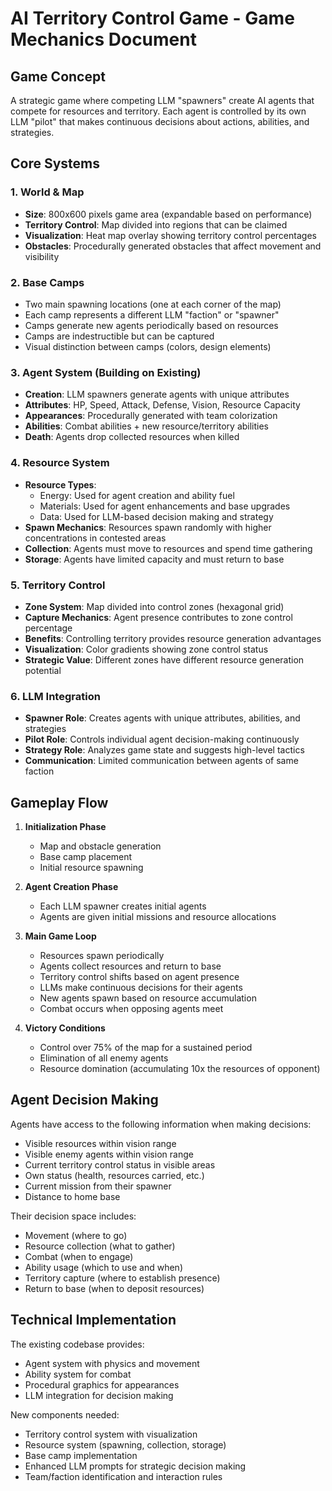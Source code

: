 # AI Territory Control Game - Game Mechanics Document

## Game Concept
A strategic game where competing LLM "spawners" create AI agents that compete for resources and territory. Each agent is controlled by its own LLM "pilot" that makes continuous decisions about actions, abilities, and strategies.

## Core Systems

### 1. World & Map
- **Size**: 800x600 pixels game area (expandable based on performance)
- **Territory Control**: Map divided into regions that can be claimed
- **Visualization**: Heat map overlay showing territory control percentages
- **Obstacles**: Procedurally generated obstacles that affect movement and visibility

### 2. Base Camps
- Two main spawning locations (one at each corner of the map)
- Each camp represents a different LLM "faction" or "spawner"
- Camps generate new agents periodically based on resources
- Camps are indestructible but can be captured
- Visual distinction between camps (colors, design elements)

### 3. Agent System (Building on Existing)
- **Creation**: LLM spawners generate agents with unique attributes
- **Attributes**: HP, Speed, Attack, Defense, Vision, Resource Capacity
- **Appearances**: Procedurally generated with team colorization
- **Abilities**: Combat abilities + new resource/territory abilities
- **Death**: Agents drop collected resources when killed

### 4. Resource System
- **Resource Types**:
  - Energy: Used for agent creation and ability fuel
  - Materials: Used for agent enhancements and base upgrades
  - Data: Used for LLM-based decision making and strategy
- **Spawn Mechanics**: Resources spawn randomly with higher concentrations in contested areas
- **Collection**: Agents must move to resources and spend time gathering
- **Storage**: Agents have limited capacity and must return to base

### 5. Territory Control
- **Zone System**: Map divided into control zones (hexagonal grid)
- **Capture Mechanics**: Agent presence contributes to zone control percentage
- **Benefits**: Controlling territory provides resource generation advantages
- **Visualization**: Color gradients showing zone control status
- **Strategic Value**: Different zones have different resource generation potential

### 6. LLM Integration
- **Spawner Role**: Creates agents with unique attributes, abilities, and strategies
- **Pilot Role**: Controls individual agent decision-making continuously
- **Strategy Role**: Analyzes game state and suggests high-level tactics
- **Communication**: Limited communication between agents of same faction

## Gameplay Flow

1. **Initialization Phase**
   - Map and obstacle generation
   - Base camp placement
   - Initial resource spawning

2. **Agent Creation Phase**
   - Each LLM spawner creates initial agents
   - Agents are given initial missions and resource allocations

3. **Main Game Loop**
   - Resources spawn periodically
   - Agents collect resources and return to base
   - Territory control shifts based on agent presence
   - LLMs make continuous decisions for their agents
   - New agents spawn based on resource accumulation
   - Combat occurs when opposing agents meet

4. **Victory Conditions**
   - Control over 75% of the map for a sustained period
   - Elimination of all enemy agents
   - Resource domination (accumulating 10x the resources of opponent)

## Agent Decision Making

Agents have access to the following information when making decisions:
- Visible resources within vision range
- Visible enemy agents within vision range
- Current territory control status in visible areas
- Own status (health, resources carried, etc.)
- Current mission from their spawner
- Distance to home base

Their decision space includes:
- Movement (where to go)
- Resource collection (what to gather)
- Combat (when to engage)
- Ability usage (which to use and when)
- Territory capture (where to establish presence)
- Return to base (when to deposit resources)

## Technical Implementation

The existing codebase provides:
- Agent system with physics and movement
- Ability system for combat
- Procedural graphics for appearances
- LLM integration for decision making

New components needed:
- Territory control system with visualization
- Resource system (spawning, collection, storage)
- Base camp implementation
- Enhanced LLM prompts for strategic decision making
- Team/faction identification and interaction rules